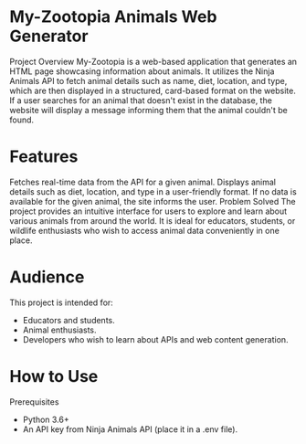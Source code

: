 # My-Zootopia Animals Web Generator
Project Overview
My-Zootopia is a web-based application that generates an HTML page showcasing information about animals.
It utilizes the Ninja Animals API to fetch animal details such as name, diet, location, and type, which
are then displayed in a structured, card-based format on the website. If a user searches for an animal
that doesn't exist in the database, the website will display a message informing them that the animal
couldn't be found.


# Features
Fetches real-time data from the API for a given animal.
Displays animal details such as diet, location, and type in a user-friendly format.
If no data is available for the given animal, the site informs the user.
Problem Solved
The project provides an intuitive interface for users to explore and learn about various animals from
around the world. It is ideal for educators, students, or wildlife enthusiasts who wish to access
animal data conveniently in one place.


# Audience
This project is intended for:

- Educators and students.
- Animal enthusiasts.
- Developers who wish to learn about APIs and web content generation.


# How to Use
Prerequisites
- Python 3.6+
- An API key from Ninja Animals API (place it in a .env file).